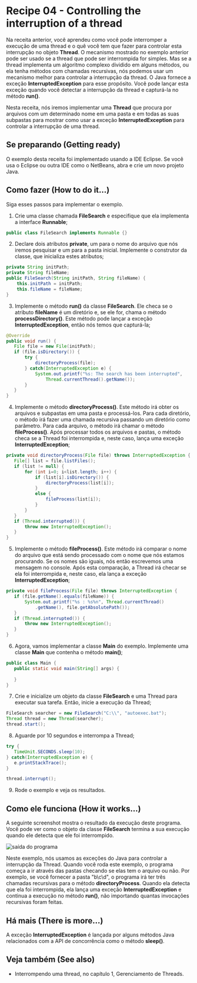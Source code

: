 # Recipe 04 - Controlling the interruption of a thread
Na receita anterior, você aprendeu como você pode interromper a execução de uma thread e o quê você
tem que fazer para controlar esta interrupção no objeto **Thread**. O mecanismo mostrado no exemplo anterior
pode ser usado se a thread que pode ser interrompida for simples. Mas se a thread implementa um algoritmo
complexo dividido em alguns métodos, ou ela tenha métodos com chamadas recursivas, nós podemos usar um
mecanismo melhor para controlar a interrupção da thread. O Java fornece a exceção **InterruptedException**
para esse propósito. Você pode lançar esta exceção quando você detectar a interrupção da thread e 
capturá-la no método **run()**.

Nesta receita, nós iremos implementar uma **Thread** que procura por arquivos com um determinado nome em uma
pasta e em todas as suas subpastas para mostrar como usar a exceção **InterruptedException** para controlar
a interrupção de uma thread.

## Se preparando (Getting ready)
O exemplo desta receita foi implementado usando a IDE Eclipse. Se você usa o Eclipse ou outra IDE como
o NetBeans, abra e crie um novo projeto Java.

## Como fazer (How to do it...)
Siga esses passos para implementar o exemplo.
 1. Crie uma classe chamada **FileSearch** e especifique que ela implementa a interface **Runnable**;
```java
public class FileSearch implements Runnable {}
```

 2. Declare dois atributos **private**, um para o nome do arquivo que nós iremos pesquisar e um para
a pasta inicial. Implemente o construtor da classe, que inicializa estes atributos;
```java
private String initPath;
private String fileName;
public FileSearch(String initPath, String fileName) {
    this.initPath = initPath;
    this.fileName = fileName;
}
```

 3. Implemente o método **run()** da classe **FileSearch**. Ele checa se o atributo **fileName** é
um diretório e, se ele for, chama o método **processDirectory()**. Este método pode lançar a exceção
**InterruptedException**, então nós temos que capturá-la;
 ```java
@Override
public void run() {
    File file = new File(initPath);
    if (file.isDirectory()) {
        try {
            directoryProcess(file);
        } catch(InterruptedException e) {
            System.out.printf("%s: The search has been interrupted",
                Thread.currentThread().getName());
        }
    }
}
```

 4. Implemente o método **directoryProcess()**. Este método irá obter os arquivos e subpastas em uma
pasta e processá-los. Para cada diretório, o método irá fazer uma chamada recursiva passando um diretório
como parâmetro. Para cada arquivo, o método irá chamar o método **fileProcess()**. Após processar todos
os arquivos e pastas, o método checa se a Thread foi interrompida e, neste caso, lança uma exceção
**InterruptedException**;
 ```java
private void directoryProcess(File file) throws InterruptedException {
    File[] list = file.listFiles();
    if (list != null) {
        for (int i=0; i<list.length; i++) {
            if (list[i].isDirectory()) {
                directoryProcess(list[i]);
            }
            else {
                fileProcess(list[i]);
            }
        }
    }
    if (Thread.interrupted()) {
        throw new InterruptedException();
    }
}
```

 5. Implemente o método **fileProcess()**. Este método irá comparar o nome do arquivo que está sendo
processado com o nome que nós estamos procurando. Se os nomes são iguais, nós então escrevemos uma mensagem
no console. Após esta comparação, a Thread irá checar se ela foi interrompida e, neste caso, ela lança
a exceção **InterruptedException**;
 ```java
private void fileProcess(File file) throws InterruptedException {
    if (file.getName().equals(fileName)) {
        System.out.printf("%s : %s%n", Thread.currentThread()
            .getName(), file.getAbsolutePath());
    }
    if (Thread.interrupted()) {
        throw new InterruptedException();
    }
}
```

 6. Agora, vamos implementar a classe **Main** do exemplo. Implemente uma classe **Main** que contenha 
o método **main()**;
 ```java
public class Main {
    public static void main(String[] args) {
        
    }
}
```

 7. Crie e inicialize um objeto da classe **FileSearch** e uma Thread para executar sua tarefa. Então,
inicie a execução da Thread;
 ```java
FileSearch searcher = new FileSearch("C:\\", "autoexec.bat");
Thread thread = new Thread(searcher);
thread.start();
```

 8. Aguarde por 10 segundos e interrompa a Thread;
 ```java
try {
    TimeUnit.SECONDS.sleep(10);
} catch(InterruptedException e) {
    e.printStackTrace();
}

thread.interrupt();
```

 9. Rode o exemplo e veja os resultados.

## Como ele funciona (How it works...)
A seguinte screenshot mostra o resultado da execução deste programa. Você pode ver como o objeto da classe
**FileSearch** termina a sua execução quando ele detecta que ele foi interrompido.

![saída do programa](https://raw.githubusercontent.com/PedroFerreiraCJr/traducao-java-7-concurrency/master/images/recipe_04.png)

Neste exemplo, nós usamos as exceções do Java para controlar a interrupção da Thread. Quando você roda este
exemplo, o programa começa a ir através das pastas checando se elas tem o arquivo ou não. Por exemplo, se 
você fornecer a pasta "b\c\d", o programa irá ter três chamadas recursivas para o método 
**directoryProcess**. Quando ela detecta que ela foi interrompida, ela lança uma exceção 
**InterruptedException** e continua a execução no método **run()**, não importando quantas invocações
recursivas foram feitas.

## Há mais (There is more...)
A exceção **InterruptedException** é lançada por alguns métodos Java relacionados com a API de concorrência
como o método **sleep()**.

## Veja também (See also)
- Interrompendo uma thread, no capítulo 1, Gerenciamento de Threads.
